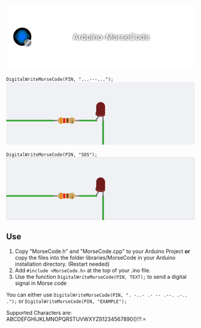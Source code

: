 ![Banner](https://github.com/L1am-cd/Arduino-MorseCode/blob/f88e8f5dc8082faa632de6a5e07d58324e0763d6/ReadMeAssets/Banner.png)

`DigitalWriteMorseCode(PIN, "...---...");`
![Example ...---...](https://github.com/L1am-cd/Arduino-MorseCode/blob/e0fbc12ef58e1b90bba1ef75c410ee5b24d23e1b/ReadMeAssets/MORSE%20...---....gif)

`DigitalWriteMorseCode(PIN, "SOS");`
![Example SOS](https://github.com/L1am-cd/Arduino-MorseCode/blob/e0fbc12ef58e1b90bba1ef75c410ee5b24d23e1b/ReadMeAssets/MORSE%20SOS.gif)

## Use
1. Copy "MorseCode.h" and "MorseCode.cpp" to your Arduino Project **or** copy the files into the folder libraries/MorseCode in your Arduino installation directory. (Restart needed)
2. Add `#include <MorseCode.h>` at the top of your .ino file.
3. Use the function `DigitalWriteMorseCode(PIN, TEXT);` to send a digital signal in Morse code

You can either use `DigitalWriteMorseCode(PIN, ". -..- .- -- .--. .-.. .");` or `DigitalWriteMorseCode(PIN, "EXAMPLE");`

Supported Characters are: ABCDEFGHIJKLMNOPQRSTUVWXYZß1234567890()!?:=
